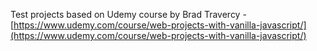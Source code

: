 Test projects based on Udemy course by Brad Travercy - [https://www.udemy.com/course/web-projects-with-vanilla-javascript/](https://www.udemy.com/course/web-projects-with-vanilla-javascript/)
